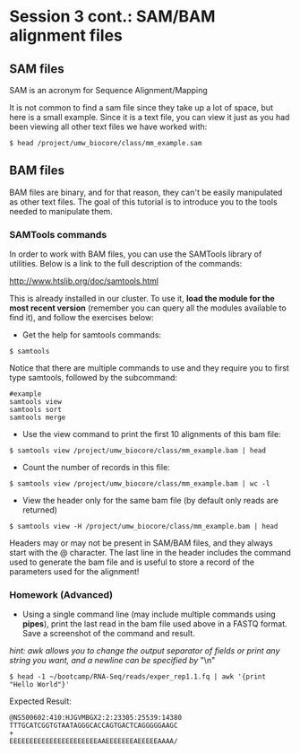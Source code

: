 # Session 3 cont.: SAM/BAM alignment files

## SAM files

SAM is an acronym for Sequence Alignment/Mapping

It is not common to find a sam file since they take up a lot of space, but here is a small example. Since it is a text file, you can view it just as you had been viewing all other text files we have worked with:

```
$ head /project/umw_biocore/class/mm_example.sam
```

## BAM files

BAM files are binary, and for that reason, they can't be easily manipulated as other text files. The goal of this tutorial is to introduce you to the tools needed to manipulate them.

### SAMTools commands

In order to work with BAM files, you can use the SAMTools library of utilities. Below is a link to the full description of the commands:

http://www.htslib.org/doc/samtools.html

This is already installed in our cluster. To use it, **load the module for the most recent version** (remember you can query all the modules available to find it), and follow the exercises below:

- Get the help for samtools commands:

```
$ samtools
```

Notice that there are multiple commands to use and they require you to first type samtools, followed by the subcommand:

```
#example
samtools view
samtools sort
samtools merge
```

- Use the view command to print the first 10 alignments of this bam file:

```
$ samtools view /project/umw_biocore/class/mm_example.bam | head
```

- Count the number of records in this file:

```
$ samtools view /project/umw_biocore/class/mm_example.bam | wc -l
```

- View the header only for the same bam file (by default only reads are returned)

```
$ samtools view -H /project/umw_biocore/class/mm_example.bam | head
```

Headers may or may not be present in SAM/BAM files, and they always start with the @ character. The last line in the header includes the command used to generate the bam file and is useful to store a record of the parameters used for the alignment!

### Homework (Advanced)

- Using a single command line (may include multiple commands using **pipes**), print the last read in the bam file used above in a FASTQ format. Save a screenshot of the command and result.

_hint: awk allows you to change the output separator of fields or print any string you want, and a newline can be specified by_ "\n"

```
$ head -1 ~/bootcamp/RNA-Seq/reads/exper_rep1.1.fq | awk '{print "Hello World"}'
```

Expected Result:

```
@NS500602:410:HJGVMBGX2:2:23305:25539:14380
TTTGCATCGGTGTAATAGGGCACCAGTGACTCAGGGGGAAGC
+
EEEEEEEEEEEEEEEEEEEEEEAAEEEEEEEAEEEEEAAAA/
```
